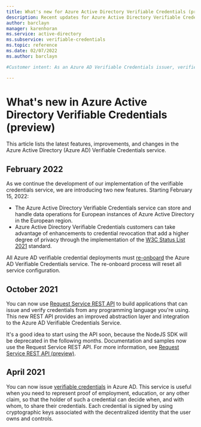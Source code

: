 ```yaml
---
title: What's new for Azure Active Directory Verifiable Credentials (preview)
description: Recent updates for Azure Active Directory Verifiable Credentials
author: barclayn
manager: karenhoran
ms.service: active-directory
ms.subservice: verifiable-credentials
ms.topic: reference
ms.date: 02/07/2022
ms.author: barclayn

#Customer intent: As an Azure AD Verifiable Credentials issuer, verifier or developer, I want to know what's new in the product so that I can make full use of the functionality as it becomes available.

---
```


# What's new in Azure Active Directory Verifiable Credentials (preview)

This article lists the latest features, improvements, and changes in the Azure Active Directory (Azure AD) Verifiable Credentials service.
## February 2022

As we continue the development of our implementation of the verifiable credentials service, we are introducing two new features. Starting February 15, 2022:

- The Azure Active Directory Verifiable Credentials service can store and handle data operations for European instances of Azure Active Directory in the European region.
- Azure Active Directory Verifiable Credentials customers can take advantage of enhancements to credential revocation that add a higher degree of privacy through the implementation of the [W3C Status List 2021](https://w3c-ccg.github.io/vc-status-list-2021/) standard.  

All Azure AD verifiable credential deployments must [re-onboard](verifiable-credentials-faq.md?#how-to-re-onboard-your-azure-ad-tenant) the Azure AD Verifiable Credentials service. The re-onboard process will reset all service configuration.
## October 2021

You can now use [Request Service REST API](get-started-request-api.md) to build applications that can issue and verify credentials from any programming language you're using. This new REST API provides an improved abstraction layer and integration to the Azure AD Verifiable Credentials Service.

It's a good idea to start using the API soon, because the NodeJS SDK will be deprecated in the following months. Documentation and samples now use the Request Service REST API. For more information, see [Request Service REST API (preview)](get-started-request-api.md).

## April 2021

You can now issue [verifiable credentials](decentralized-identifier-overview.md) in Azure AD. This service is useful when you need to represent proof of employment, education, or any other claim, so that the holder of such a credential can decide when, and with whom, to share their credentials. Each credential is signed by using cryptographic keys associated with the decentralized identity that the user owns and controls.
